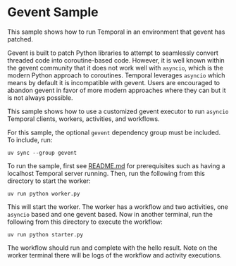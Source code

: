 # Gevent Sample

This sample shows how to run Temporal in an environment that gevent has patched.

Gevent is built to patch Python libraries to attempt to seamlessly convert threaded code into coroutine-based code.
However, it is well known within the gevent community that it does not work well with `asyncio`, which is the modern
Python approach to coroutines. Temporal leverages `asyncio` which means by default it is incompatible with gevent. Users
are encouraged to abandon gevent in favor of more modern approaches where they can but it is not always possible.

This sample shows how to use a customized gevent executor to run `asyncio` Temporal clients, workers, activities, and
workflows.

For this sample, the optional `gevent` dependency group must be included. To include, run:

    uv sync --group gevent

To run the sample, first see [README.md](../README.md) for prerequisites such as having a localhost Temporal server
running. Then, run the following from this directory to start the worker:

    uv run python worker.py

This will start the worker. The worker has a workflow and two activities, one `asyncio` based and one gevent based. Now
in another terminal, run the following from this directory to execute the workflow:

    uv run python starter.py

The workflow should run and complete with the hello result. Note on the worker terminal there will be logs of the
workflow and activity executions.